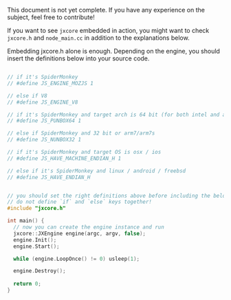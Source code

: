 This document is not yet complete. If you have any experience on the subject, feel free to contribute!

If you want to see `jxcore` embedded in action, you might want to check `jxcore.h` and `node_main.cc` in addition to the explanations below.

Embedding jxcore.h alone is enough. Depending on the engine, you should insert the definitions below into your source code.

```c++

// if it's SpiderMonkey
// #define JS_ENGINE_MOZJS 1

// else if V8
// #define JS_ENGINE_V8

// if it's SpiderMonkey and target arch is 64 bit (for both intel and arm)
// #define JS_PUNBOX64 1

// else if SpiderMonkey and 32 bit or arm7/arm7s
// #define JS_NUNBOX32 1

// if it's SpiderMonkey and target OS is osx / ios
// #define JS_HAVE_MACHINE_ENDIAN_H 1

// else if it's SpiderMonkey and linux / android / freebsd
// #define JS_HAVE_ENDIAN_H 


// you should set the right definitions above before including the below header
// do not define `if` and `else` keys together!
#include "jxcore.h"

int main() {
  // now you can create the engine instance and run
  jxcore::JXEngine engine(argc, argv, false);
  engine.Init();
  engine.Start();

  while (engine.LoopOnce() != 0) usleep(1);

  engine.Destroy();
  
  return 0;
}
```
